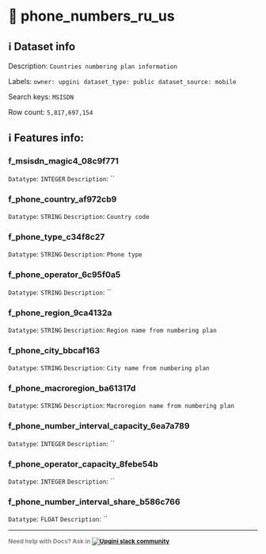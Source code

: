 # 📖 phone_numbers_ru_us 
## ℹ️ Dataset info 
Description: `Countries numbering plan information` 

Labels: ` owner: upgini ` &nbsp;` dataset_type: public ` &nbsp;` dataset_source: mobile ` &nbsp;

Search keys: 
` MSISDN ` &nbsp;

Row count: `5,817,697,154` 

## ℹ️ Features info:

### f_msisdn_magic4_08c9f771
`Datatype`: `INTEGER`
`Description`: ``

### f_phone_country_af972cb9
`Datatype`: `STRING`
`Description`: `Country code`

### f_phone_type_c34f8c27
`Datatype`: `STRING`
`Description`: `Phone type`

### f_phone_operator_6c95f0a5
`Datatype`: `STRING`
`Description`: ``

### f_phone_region_9ca4132a
`Datatype`: `STRING`
`Description`: `Region name from numbering plan`

### f_phone_city_bbcaf163
`Datatype`: `STRING`
`Description`: `City name from numbering plan`

### f_phone_macroregion_ba61317d
`Datatype`: `STRING`
`Description`: `Macroregion name from numbering plan`

### f_phone_number_interval_capacity_6ea7a789
`Datatype`: `INTEGER`
`Description`: ``

### f_phone_operator_capacity_8febe54b
`Datatype`: `INTEGER`
`Description`: ``

### f_phone_number_interval_share_b586c766
`Datatype`: `FLOAT`
`Description`: ``



---

<span style="color:grey;font-weight:700;font-size:12px">
    Need help with Docs? Ask in
    <a href="https://4mlg.short.gy/join-upgini-community">
        <img alt="Upgini slack community" src="https://img.shields.io/badge/slack-@upgini-orange.svg?logo=slack">
    </a>
</span>